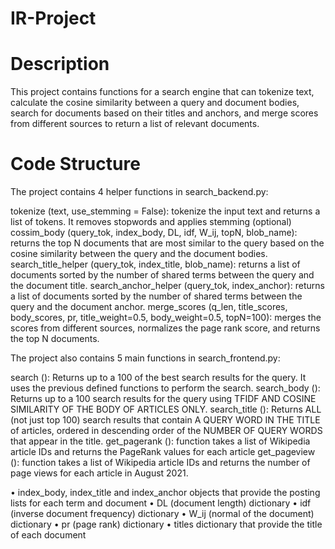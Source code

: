 # IR-Project

# Description
This project contains functions for a search engine that can tokenize text, calculate the cosine similarity between a query and document bodies, search for documents based on their titles and anchors, and merge scores from different sources to return a list of relevant documents.

# Code Structure
The project contains 4 helper functions in search_backend.py:

tokenize (text, use_stemming = False): tokenize the input text and returns a list of tokens. It removes stopwords and applies stemming (optional)
cossim_body (query_tok, index_body, DL, idf, W_ij, topN, blob_name): returns the top N documents that are most similar to the query based on the cosine similarity between the query and the document bodies.
search_title_helper (query_tok, index_title, blob_name): returns a list of documents sorted by the number of shared terms between the query and the document title.
search_anchor_helper (query_tok, index_anchor): returns a list of documents sorted by the number of shared terms between the query and the document anchor.
merge_scores (q_len, title_scores, body_scores, pr, title_weight=0.5, body_weight=0.5, topN=100): merges the scores from different sources, normalizes the page rank score, and returns the top N documents.

The project also contains 5 main functions in search_frontend.py:

search (): Returns up to a 100 of the best search results for the query. It uses the previous defined functions to perform the search.
search_body (): Returns up to a 100 search results for the query using TFIDF AND COSINE SIMILARITY OF THE BODY OF ARTICLES ONLY.
search_title (): Returns ALL (not just top 100) search results that contain A QUERY WORD IN THE TITLE of articles, ordered in descending order of the NUMBER OF QUERY WORDS that appear in the title.
get_pagerank (): function takes a list of Wikipedia article IDs and returns the PageRank values for each article
get_pageview (): function takes a list of Wikipedia article IDs and returns the number of page views for each article in August 2021.


•	index_body, index_title and index_anchor objects that provide the posting lists for each term and document
•	DL (document length) dictionary
•	idf (inverse document frequency) dictionary
•	W_ij (normal of the document) dictionary
•	pr (page rank) dictionary
•	titles dictionary that provide the title of each document


